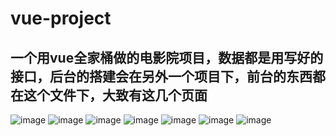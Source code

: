 # vue-project
## 一个用vue全家桶做的电影院项目，数据都是用写好的接口，后台的搭建会在另外一个项目下，前台的东西都在这个文件下，大致有这几个页面
 ![image](https://github.com/wumao016/-project/raw/master/img/1.png)
 ![image](https://github.com/wumao016/-project/raw/master/img/2.png) ![image](https://github.com/wumao016/-project/raw/master/img/3.png) ![image](https://github.com/wumao016/-project/raw/master/img/4.png) ![image](https://github.com/wumao016/-project/raw/master/img/5.png) ![image](https://github.com/wumao016/-project/raw/master/img/6.png) ![image](https://github.com/wumao016/-project/raw/master/img/7.png)

